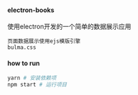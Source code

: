 #### electron-books

使用electron开发的一个简单的数据展示应用

```
页面数据展示使用ejs模版引擎
bulma.css
```

#### how to run

```bash
yarn # 安装依赖项
npm start # 运行项目
```